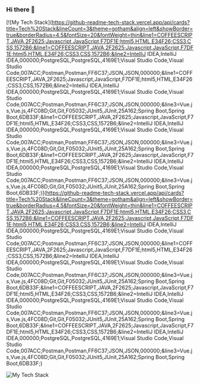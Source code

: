 ### Hi there 👋

<!--
**priyankapatelll/priyankapatelll** is a ✨ _special_ ✨ repository because its `README.md` (this file) appears on your GitHub profile.

Here are some ideas to get you started:

- 🔭 I’m currently working on ...
- 🌱 I’m currently learning ...
- 👯 I’m looking to collaborate on ...
- 🤔 I’m looking for help with ...
- 💬 Ask me about ...
- 📫 How to reach me: ...
- 😄 Pronouns: ...
- ⚡ Fun fact: ...
-->

[![My Tech Stack](https://github-readme-tech-stack.vercel.app/api/cards?title=Tech%20Stack&lineCount=3&theme=gotham&align=left&showBorder=true&borderRadius=4.5&fontSize=20&fontWeight=thin&line1=COFFEESCRIPT,JAVA,2F2625;Javascript,JavaScript,F7DF1E;html5,HTML,E34F26;CSS3,CSS,1572B6;&line1=COFFEESCRIPT,JAVA,2F2625;Javascript,JavaScript,F7DF1E;html5,HTML,E34F26;CSS3,CSS,1572B6;&line2=IntelliJ IDEA,IntelliJ IDEA,000000;PostgreSQL,PostgreSQL,4169E1;Visual Studio Code,Visual Studio Code,007ACC;Postman,Postman,FF6C37;JSON,JSON,000000;&line1=COFFEESCRIPT,JAVA,2F2625;Javascript,JavaScript,F7DF1E;html5,HTML,E34F26;CSS3,CSS,1572B6;&line2=IntelliJ IDEA,IntelliJ IDEA,000000;PostgreSQL,PostgreSQL,4169E1;Visual Studio Code,Visual Studio Code,007ACC;Postman,Postman,FF6C37;JSON,JSON,000000;&line3=Vue.js,Vue.js,4FC08D;Git,Git,F05032;JUnit5,JUnit,25A162;Spring Boot,Spring Boot,6DB33F;&line1=COFFEESCRIPT,JAVA,2F2625;Javascript,JavaScript,F7DF1E;html5,HTML,E34F26;CSS3,CSS,1572B6;&line2=IntelliJ IDEA,IntelliJ IDEA,000000;PostgreSQL,PostgreSQL,4169E1;Visual Studio Code,Visual Studio Code,007ACC;Postman,Postman,FF6C37;JSON,JSON,000000;&line3=Vue.js,Vue.js,4FC08D;Git,Git,F05032;JUnit5,JUnit,25A162;Spring Boot,Spring Boot,6DB33F;&line1=COFFEESCRIPT,JAVA,2F2625;Javascript,JavaScript,F7DF1E;html5,HTML,E34F26;CSS3,CSS,1572B6;&line2=IntelliJ IDEA,IntelliJ IDEA,000000;PostgreSQL,PostgreSQL,4169E1;Visual Studio Code,Visual Studio Code,007ACC;Postman,Postman,FF6C37;JSON,JSON,000000;&line3=Vue.js,Vue.js,4FC08D;Git,Git,F05032;JUnit5,JUnit,25A162;Spring Boot,Spring Boot,6DB33F;)](https://github-readme-tech-stack.vercel.app/api/cards?title=Tech%20Stack&lineCount=3&theme=gotham&align=left&showBorder=true&borderRadius=4.5&fontSize=20&fontWeight=thin&line1=COFFEESCRIPT,JAVA,2F2625;Javascript,JavaScript,F7DF1E;html5,HTML,E34F26;CSS3,CSS,1572B6;&line1=COFFEESCRIPT,JAVA,2F2625;Javascript,JavaScript,F7DF1E;html5,HTML,E34F26;CSS3,CSS,1572B6;&line2=IntelliJ IDEA,IntelliJ IDEA,000000;PostgreSQL,PostgreSQL,4169E1;Visual Studio Code,Visual Studio Code,007ACC;Postman,Postman,FF6C37;JSON,JSON,000000;&line1=COFFEESCRIPT,JAVA,2F2625;Javascript,JavaScript,F7DF1E;html5,HTML,E34F26;CSS3,CSS,1572B6;&line2=IntelliJ IDEA,IntelliJ IDEA,000000;PostgreSQL,PostgreSQL,4169E1;Visual Studio Code,Visual Studio Code,007ACC;Postman,Postman,FF6C37;JSON,JSON,000000;&line3=Vue.js,Vue.js,4FC08D;Git,Git,F05032;JUnit5,JUnit,25A162;Spring Boot,Spring Boot,6DB33F;&line1=COFFEESCRIPT,JAVA,2F2625;Javascript,JavaScript,F7DF1E;html5,HTML,E34F26;CSS3,CSS,1572B6;&line2=IntelliJ IDEA,IntelliJ IDEA,000000;PostgreSQL,PostgreSQL,4169E1;Visual Studio Code,Visual Studio Code,007ACC;Postman,Postman,FF6C37;JSON,JSON,000000;&line3=Vue.js,Vue.js,4FC08D;Git,Git,F05032;JUnit5,JUnit,25A162;Spring Boot,Spring Boot,6DB33F;&line1=COFFEESCRIPT,JAVA,2F2625;Javascript,JavaScript,F7DF1E;html5,HTML,E34F26;CSS3,CSS,1572B6;&line2=IntelliJ IDEA,IntelliJ IDEA,000000;PostgreSQL,PostgreSQL,4169E1;Visual Studio Code,Visual Studio Code,007ACC;Postman,Postman,FF6C37;JSON,JSON,000000;&line3=Vue.js,Vue.js,4FC08D;Git,Git,F05032;JUnit5,JUnit,25A162;Spring Boot,Spring Boot,6DB33F;)

<img src="https://github-readme-tech-stack.vercel.app/api/cards?title=Tech%20Stack&lineCount=3&theme=gotham&align=left&showBorder=true&borderRadius=4.5&fontSize=20&fontWeight=thin&line1=COFFEESCRIPT,JAVA,2F2625;Javascript,JavaScript,F7DF1E;html5,HTML,E34F26;CSS3,CSS,1572B6;&line1=COFFEESCRIPT,JAVA,2F2625;Javascript,JavaScript,F7DF1E;html5,HTML,E34F26;CSS3,CSS,1572B6;&line2=IntelliJ IDEA,IntelliJ IDEA,000000;PostgreSQL,PostgreSQL,4169E1;Visual Studio Code,Visual Studio Code,007ACC;Postman,Postman,FF6C37;JSON,JSON,000000;&line1=COFFEESCRIPT,JAVA,2F2625;Javascript,JavaScript,F7DF1E;html5,HTML,E34F26;CSS3,CSS,1572B6;&line2=IntelliJ IDEA,IntelliJ IDEA,000000;PostgreSQL,PostgreSQL,4169E1;Visual Studio Code,Visual Studio Code,007ACC;Postman,Postman,FF6C37;JSON,JSON,000000;&line3=Vue.js,Vue.js,4FC08D;Git,Git,F05032;JUnit5,JUnit,25A162;Spring Boot,Spring Boot,6DB33F;&line1=COFFEESCRIPT,JAVA,2F2625;Javascript,JavaScript,F7DF1E;html5,HTML,E34F26;CSS3,CSS,1572B6;&line2=IntelliJ IDEA,IntelliJ IDEA,000000;PostgreSQL,PostgreSQL,4169E1;Visual Studio Code,Visual Studio Code,007ACC;Postman,Postman,FF6C37;JSON,JSON,000000;&line3=Vue.js,Vue.js,4FC08D;Git,Git,F05032;JUnit5,JUnit,25A162;Spring Boot,Spring Boot,6DB33F;&line1=COFFEESCRIPT,JAVA,2F2625;Javascript,JavaScript,F7DF1E;html5,HTML,E34F26;CSS3,CSS,1572B6;&line2=IntelliJ IDEA,IntelliJ IDEA,000000;PostgreSQL,PostgreSQL,4169E1;Visual Studio Code,Visual Studio Code,007ACC;Postman,Postman,FF6C37;JSON,JSON,000000;&line3=Vue.js,Vue.js,4FC08D;Git,Git,F05032;JUnit5,JUnit,25A162;Spring Boot,Spring Boot,6DB33F;" alt="My Tech Stack" />
